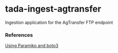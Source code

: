 # tada-ingest-agtransfer
Ingestion application for the AgTransfer FTP endpoint

### References
[Using Paramiko and boto3](https://betterprogramming.pub/transfer-file-from-ftp-server-to-a-s3-bucket-using-python-7f9e51f44e35)
